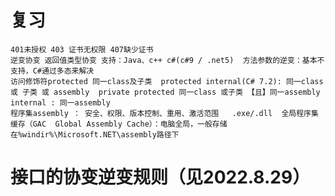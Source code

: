 # 复习
    401未授权 403 证书无权限 407缺少证书
    逆变协变 返回值类型协变 支持：Java、c++ c#(c#9 / .net5)  方法参数的逆变：基本不支持，C#通过多态来解决
    访问修饰符protected 同一class及子类  protected internal(C# 7.2): 同一class 或 子类 或 assembly  private protected 同一class 或子类 【且】同一assembly   internal : 同一assembly
    程序集assembly ： 安全、权限、版本控制、重用、激活范围   .exe/.dll  全局程序集缓存（GAC  Global Assembly Cache）：电脑全局，一般存储在%windir%\Microsoft.NET\assembly路径下

# 接口的协变逆变规则（见2022.8.29）